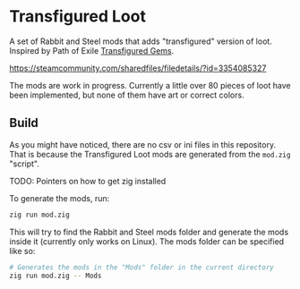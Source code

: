 # Transfigured Loot

A set of Rabbit and Steel mods that adds "transfigured" version of loot. Inspired by Path of Exile
[Transfigured Gems](https://www.poewiki.net/wiki/Transfigured_skill_gem).

https://steamcommunity.com/sharedfiles/filedetails/?id=3354085327

The mods are work in progress. Currently a little over 80 pieces of loot have been
implemented, but none of them have art or correct colors.

## Build

As you might have noticed, there are no csv or ini files in this repository. That is because
the Transfigured Loot mods are generated from the `mod.zig` "script".

TODO: Pointers on how to get zig installed

To generate the mods, run:

```sh
zig run mod.zig
```

This will try to find the Rabbit and Steel mods folder and generate the mods inside it (currently
only works on Linux). The mods folder can be specified like so:

```sh
# Generates the mods in the "Mods" folder in the current directory
zig run mod.zig -- Mods
```

